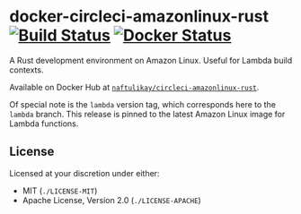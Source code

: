 # docker-circleci-amazonlinux-rust [![Build Status][travis.svg]][travis] [![Docker Status][docker.svg]][docker]

A Rust development environment on Amazon Linux. Useful for Lambda build contexts.

Available on Docker Hub at [`naftulikay/circleci-amazonlinux-rust`][docker].

Of special note is the `lambda` version
tag, which corresponds here to the `lambda` branch. This release is pinned to the latest Amazon Linux image for Lambda
functions.

## License

Licensed at your discretion under either:

 - MIT (`./LICENSE-MIT`)
 - Apache License, Version 2.0 (`./LICENSE-APACHE`)

 [docker]: https://hub.docker.com/r/naftulikay/circleci-amazonlinux-rust/
 [docker.svg]: https://img.shields.io/docker/automated/naftulikay/circleci-amazonlinux-rust.svg?maxAge=2592000
 [travis]: https://travis-ci.org/naftulikay/docker-circleci-amazonlinux-rust
 [travis.svg]: https://travis-ci.org/naftulikay/docker-circleci-amazonlinux-rust.svg
